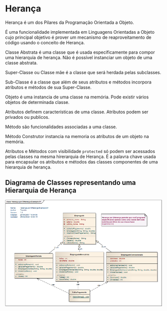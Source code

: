 # Herança

> 
Herança é um dos Pilares da Programação Orientada a Objeto. 
>
> 
É uma funcionalidade implementada em Linguagens Orientadas a Objeto cujo principal objetivo é prover um mecanismo de reaproveitamento de código usando o conceito de Herança.
>

>
Classe Abstrata é uma classe que é usada especificamente para compor uma hierarquia de herança. Não é possível instanciar um objeto de uma classe abstrata.
>
>
Super-Classe ou Classe mãe é a classe que será herdada pelas subclasses.
>
>
Sub-Classe é a classe que além de seus atributos e métodos incorpora atributos e métodos de sua Super-Classe.
>
>
Objeto é uma instancia de uma classe na memória. Pode existir vários objetos de determinada classe.
>
>
Atributos definem características de uma classe. Atributos podem ser privados ou publicos.
>
>
Método são funcionalidades associadas a uma classe.
>
>
Método Construtor instancia na memoria os atributos de um objeto na memória.
>
>
Atributos e Métodos com visibilidade `protected` só podem ser acessados pelas classes na mesma hirerarquia de Herança. É a palavra chave usada para encapsular os atributos e métodos das classes componentes de uma hierarquia de herança. 
>

## Diagrama de Classes representando uma Hierarquia de Herança

![This is a alt text.](/figuras/heranca-por-diferenca-exemplo-01.png "Hierarquia de Herança.")